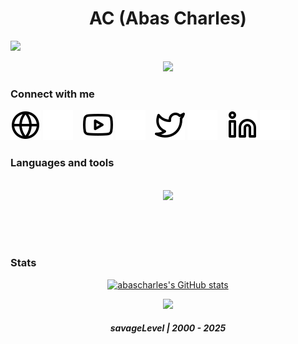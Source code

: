 
<h1 align="center">AC (Abas Charles) </h1>

![](https://komarev.com/ghpvc/?username=abas-charles&color=blue)

<p align="center">
  <img src="https://user-images.githubusercontent.com/74038190/212284136-03988914-d899-44b4-b1d9-4eeccf656e44.gif" />
</p>





### Connect with me

[![website](./img/globe-light.svg)](http://abascharles.me/index.html#gh-light-mode-only)
[![website](./img/globe-dark.svg)](http://abascharles.me/index.html#gh-dark-mode-only)
&nbsp;&nbsp;
[![website](./img/youtube-light.svg)](https://youtube.com/#gh-light-mode-only)
[![website](./img/youtube-dark.svg)](https://youtube.com/#gh-dark-mode-only)
&nbsp;&nbsp;
[![website](./img/twitter-light.svg)](https://x.com/1aravas#gh-light-mode-only)
[![website](./img/twitter-dark.svg)](https://x.com/1aravas#gh-dark-mode-only)
&nbsp;&nbsp;
[![website](./img/linkedin-light.svg)](https://linkedin.com/in/abas-charles-91821b282#gh-light-mode-only)
[![website](./img/linkedin-dark.svg)](https://linkedin.com/in/abas-charles-91821b282#gh-dark-mode-only)



### Languages and tools
<br/>
<div align="center">
   <img src="https://skillicons.dev/icons?i=java,javascript,python,html,css,mysql,git,github,nodejs,react,flutter,dart,bootstrap,firebase,mongodb" />
    <br>
</div>
<br/>


</p><br> <br>




### Stats
<p align="center">
<a href="http://www.github.com/abascharles"><img src="https://github-readme-stats.vercel.app/api?username=abascharles&show_icons=true&hide=&count_private=true&title_color=0891b2&text_color=ffffff&icon_color=0891b2&bg_color=1c1917&hide_border=true&show_icons=true" alt="abascharles's GitHub stats" /></a>
</p>

<p align="center">
<a href="http://www.github.com/abascharles"><img src="https://github-readme-streak-stats.herokuapp.com/?user=abascharles&stroke=ffffff&background=1c1917&ring=0891b2&fire=0891b2&currStreakNum=ffffff&currStreakLabel=0891b2&sideNums=ffffff&sideLabels=ffffff&dates=ffffff&hide_border=true" /></a>
</p>


<h5 align="center">
savageLevel | 2000 - 2025
</h5>
